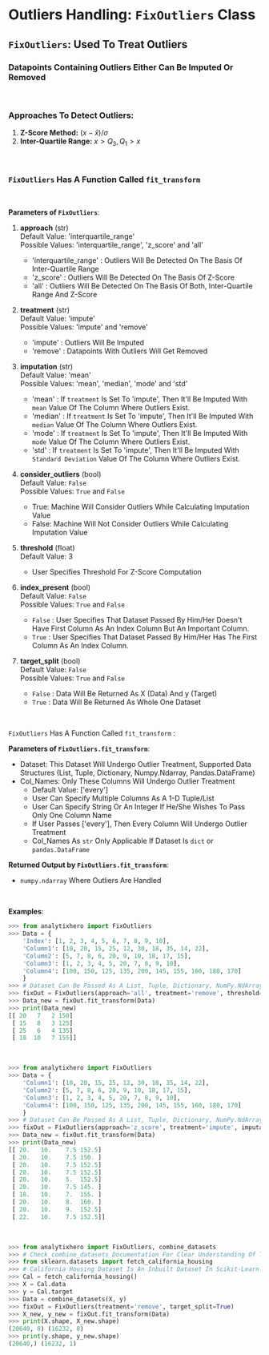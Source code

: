 # **Outliers Handling:**  `FixOutliers` Class

## `FixOutliers`: Used To Treat Outliers <br>
### Datapoints Containing Outliers Either Can Be Imputed Or Removed

<br>

### **Approaches To Detect Outliers:**
1. **Z-Score Method:** $(x - \bar{x})/\sigma$
2. **Inter-Quartile Range:** $x>Q_3, Q_1>x$

<br>

### `FixOutliers` Has A Function Called `fit_transform` 

<br>

**Parameters of `FixOutliers`**:
1. __approach__ (str) <br>
Default Value: 'interquartile_range' <br>
Possible Values: 'interquartile_range', 'z_score' and 'all'
    - 'interquartile_range' : Outliers Will Be Detected On The Basis Of Inter-Quartile Range
    - 'z_score' : Outliers Will Be Detected On The Basis Of Z-Score
    - 'all' : Outliers Will Be Detected On The Basis Of Both, Inter-Quartile Range And Z-Score

2. __treatment__ (str) <br>
Default Value: 'impute' <br>
Possible Values: 'impute' and 'remove'
    - 'impute' : Outliers Will Be Imputed 
    - 'remove' : Datapoints With Outliers Will Get Removed

3. __imputation__ (str) <br>
Default Value: 'mean' <br>
Possible Values: 'mean', 'median', 'mode' and 'std' 
    - 'mean' : If `treatment` Is Set To 'impute', Then It'll Be Imputed With `mean` Value Of The Column Where Outliers Exist.
    - 'median' : If `treatment` Is Set To 'impute', Then It'll Be Imputed With `median` Value Of The Column Where Outliers Exist.
    - 'mode' : If `treatment` Is Set To 'impute', Then It'll Be Imputed With `mode` Value Of The Column Where Outliers Exist.
    - 'std' : If `treatment` Is Set To 'impute', Then It'll Be Imputed With `Standard Deviation` Value Of The Column Where Outliers Exist.

4. __consider_outliers__ (bool) <br>
Default Value: `False` <br>
Possible Values: `True` and `False`
    - True: Machine Will Consider Outliers While Calculating Imputation Value  
    - False: Machine Will Not Consider Outliers While Calculating Imputation Value

5. __threshold__ (float) <br>
Default Value: 3 <br>
    - User Specifies Threshold For Z-Score Computation
    
6. __index_present__ (bool) <br>
Default Value: `False` <br>
Possible Values: `True` and `False` 
    - `False` : User Specifies That Dataset Passed By Him/Her Doesn't Have First Column As An Index Column But An Important Column.
    - `True` :  User Specifies That Dataset Passed By Him/Her Has The First Column As An Index Column.

7. __target_split__ (bool) <br>
Default Value: `False` <br>
Possible Values: `True` and `False`
    - `False` : Data Will Be Returned As X (Data) And y (Target)
    - `True` : Data Will Be Returned As Whole One Dataset

<br>

`FixOutliers` Has A Function Called `fit_transform` :
 
**Parameters of `FixOutliers.fit_transform`**:
- Dataset: This Dataset Will Undergo Outlier Treatment, Supported Data Structures (List, Tuple, Dictionary, Numpy.Ndarray, Pandas.DataFrame)
- Col_Names: Only These Columns Will Undergo Outlier Treatment <br>
    - Default Value: ['every']
    - User Can Specify Multiple Columns As A 1-D Tuple/List
    - User Can Specify String Or An Integer If He/She Wishes To Pass Only One Column Name
    - If User Passes ['every'], Then Every Column Will Undergo Outlier Treatment
    - Col_Names As `str` Only Applicable If Dataset Is `dict` or `pandas.DataFrame`

**Returned Output by `FixOutliers.fit_transform`**: 
- `numpy.ndarray` Where Outliers Are Handled

<br>

**Examples**:

```python
>>> from analytixhero import FixOutliers
>>> Data = {
    'Index': [1, 2, 3, 4, 5, 6, 7, 8, 9, 10],
    'Column1': [10, 20, 15, 25, 12, 30, 18, 35, 14, 22],
    'Column2': [5, 7, 8, 6, 20, 9, 10, 18, 17, 15],
    'Column3': [1, 2, 3, 4, 5, 20, 7, 8, 9, 10],
    'Column4': [100, 150, 125, 135, 200, 145, 155, 160, 180, 170]
    }
>>> # Dataset Can Be Passed As A List, Tuple, Dictionary, NumPy.NdArray Or Pandas.DataFrame
>>> fixOut = FixOutliers(approach='all', treatment='remove', threshold=1.2, index_present=True)
>>> Data_new = fixOut.fit_transform(Data)
>>> print(Data_new)
[[ 20   7   2 150]
 [ 15   8   3 125]
 [ 25   6   4 135]
 [ 18  10   7 155]]
```

<br>

```python
>>> from analytixhero import FixOutliers
>>> Data = {
    'Column1': [10, 20, 15, 25, 12, 30, 18, 35, 14, 22],
    'Column2': [5, 7, 8, 6, 20, 9, 10, 18, 17, 15],
    'Column3': [1, 2, 3, 4, 5, 20, 7, 8, 9, 10],
    'Column4': [100, 150, 125, 135, 200, 145, 155, 160, 180, 170]
    }
>>> # Dataset Can Be Passed As A List, Tuple, Dictionary, NumPy.NdArray Or Pandas.DataFrame
>>> fixOut = FixOutliers(approach='z_score', treatment='impute', imputation='median', threshold=0.4)
>>> Data_new = fixOut.fit_transform(Data)
>>> print(Data_new)
[[ 20.   10.    7.5 152.5]
 [ 20.   10.    7.5 150. ]
 [ 20.   10.    7.5 152.5]
 [ 20.   10.    7.5 152.5]
 [ 20.   10.    5.  152.5]
 [ 20.   10.    7.5 145. ]
 [ 18.   10.    7.  155. ]
 [ 20.   10.    8.  160. ]
 [ 20.   10.    9.  152.5]
 [ 22.   10.    7.5 152.5]]
```

<br>

```python
>>> from analytixhero import FixOutliers, combine_datasets
>>> # Check combine_datasets Documentation For Clear Understanding Of The Function
>>> from sklearn.datasets import fetch_california_housing
>>> # California Housing Dataset Is An Inbuilt Dataset In Scikit-Learn
>>> Cal = fetch_california_housing()
>>> X = Cal.data
>>> y = Cal.target
>>> Data = combine_datasets(X, y)
>>> fixOut = FixOutliers(treatment='remove', target_split=True)
>>> X_new, y_new = fixOut.fit_transform(Data)
>>> print(X.shape, X_new.shape)
(20640, 8) (16232, 8)
>>> print(y.shape, y_new.shape)
(20640,) (16232, 1)
```
